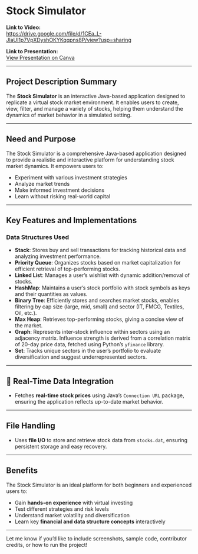 
# Stock Simulator

**Link to Video:**  
https://drive.google.com/file/d/1CEa_L-JlaUI1p7VpXDyshOKYKqqpns8P/view?usp=sharing

**Link to Presentation:**  
[View Presentation on Canva](https://www.canva.com/design/DAGk52bG0c0/0BBVTRp2zXM9APE2e2vOQw/view?utm_content=DAGk52bG0c0&utm_campaign=designshare&utm_medium=link2&utm_source=uniquelinks&utlId=he709b225b0)

---

##  Project Description Summary

The **Stock Simulator** is an interactive Java-based application designed to replicate a virtual stock market environment. It enables users to create, view, filter, and manage a variety of stocks, helping them understand the dynamics of market behavior in a simulated setting.

---

##  Need and Purpose

The Stock Simulator is a comprehensive Java-based application designed to provide a realistic and interactive platform for understanding stock market dynamics. It empowers users to:

- Experiment with various investment strategies  
- Analyze market trends  
- Make informed investment decisions  
- Learn without risking real-world capital

---

##  Key Features and Implementations

###  Data Structures Used

- **Stack**: Stores buy and sell transactions for tracking historical data and analyzing investment performance.  
- **Priority Queue**: Organizes stocks based on market capitalization for efficient retrieval of top-performing stocks.  
- **Linked List**: Manages a user’s wishlist with dynamic addition/removal of stocks.  
- **HashMap**: Maintains a user’s stock portfolio with stock symbols as keys and their quantities as values.  
- **Binary Tree**: Efficiently stores and searches market stocks, enables filtering by cap size (large, mid, small) and sector (IT, FMCG, Textiles, Oil, etc.).  
- **Max Heap**: Retrieves top-performing stocks, giving a concise view of the market.  
- **Graph**: Represents inter-stock influence within sectors using an adjacency matrix. Influence strength is derived from a correlation matrix of 20-day price data, fetched using Python’s `yfinance` library.  
- **Set**: Tracks unique sectors in the user’s portfolio to evaluate diversification and suggest underrepresented sectors.

---

## 🔗 Real-Time Data Integration

- Fetches **real-time stock prices** using Java’s `Connection URL` package, ensuring the application reflects up-to-date market behavior.

---

## File Handling

- Uses **file I/O** to store and retrieve stock data from `stocks.dat`, ensuring persistent storage and easy recovery.

---

##  Benefits

The Stock Simulator is an ideal platform for both beginners and experienced users to:

- Gain **hands-on experience** with virtual investing  
- Test different strategies and risk levels  
- Understand market volatility and diversification  
- Learn key **financial and data structure concepts** interactively  

---

Let me know if you’d like to include screenshots, sample code, contributor credits, or how to run the project!
